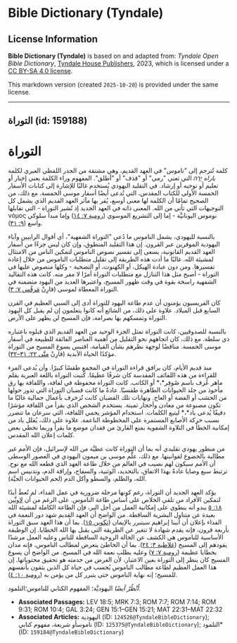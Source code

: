# Bible Dictionary (Tyndale)

## License Information

**Bible Dictionary (Tyndale)** is based on and adapted from: _Tyndale Open Bible Dictionary_, [Tyndale House Publishers](https://tyndaleopenresources.com/), 2023, which is licensed under a [CC BY-SA 4.0 license](https://creativecommons.org/licenses/by-sa/4.0/legalcode.en).

This markdown version (created `2025-10-20`) is provided under the same license.



--------------------------------

## التوراة (id: 159188)

التوراة
=======

كلمة تُترجم إلى "ناموس" في العهد القديم، وهي مشتقة من الجذر اللفظي العبري لكلمة *ياراه יָרָה* التي تعني "رمى" أو "قذف" أو "أطلق". المفهوم وراء الكلمة يعني إخبار أو تعليم أو توجيه أو إرشاد. في التقليد اليهودي يُستخدم غالبًا للإشارة إلى كتابات الأسفار الخمسة الأولى للكتاب المقدس، التي تُدعى أيضًا أسفار موسى الخمسة. مع ذلك، من الصحيح تمامًا أن الكلمة لها معنى أوسع، يُقر بها مآثر العهد القديم الذي يشمل كل التوجيهات التي تأتي من الله. المعنى ذاته في العهد الجديد إذ تُشير التوراة \- التي تقابلها νόμος نوموس اليونانيَّة \- إما إلى التشريع الموسوي ([رومية ٧: ١٤](https://ref.ly/Rom7:14)) وإما مبدأ سلوكي واسع ([٩: ٣١](https://ref.ly/Rom9:31)).

بالنسبة لليهودي، يشمل الناموس ما دُعي "التوراة الشفهية"، أي أقوال الرابيين وآباء اليهودية الموقرين عبر القرون. إن هذا التقليد المنطوق، وإن كان ليس جزءًا من أسفار العهد القديم القانونية، يسعى إلى تفسير نصوص الناموس لتمكين الناس من الامتثال لمشيئة الله. غالبًا ما أدت هذه الطريقة إلى تقليل متطلبات الناموس من خلال إعادة تفسيرها. ومن دون عبادة الهيكل، أو الكهنوت، أو التضحية \- وكلها منصوص عليها في التوراة \- أصبح مثل هذا التنازل مع متطلبات التوراة أمرًا لا مفر منه. كانت هذه التقاليد الشفهية راسخة بقوة في وقت ظهور المسيح، واعتبرها العديد من اليهود متضمنة في التوراة المعطاة لموسى (قارِنْ [مَرقُس ٧: ٣](https://ref.ly/Mark7:3)).

كان الفريسيون يؤمنون أن عدم طاعة اليهود للتوراة أدى إلى السبي العظيم في القرن السابع قبل الميلاد. علاوة على ذلك، من الشائع أنه كانوا يتعلمون إن لم يقبل كل اليهود التوراة وتمسكهم بها بصرامة، فإن المسيح لن يظهر على الأرض.

بالنسبة للصدوقيين، كانت التوراة تمثل الجزء الوحيد من العهد القديم الذي قبلوه باعتباره ذي سلطة. مع ذلك، كان اتجاههم نحو التقليل من أهمية العناصر الفائقة للطبيعة في أسفار موسى الخمسة. مناقضًا لوجهة نظرهم بشأن القيامة، اقتبس يسوع المسيح من التوراة مؤكدًا الحياة الأبدية (قارِنْ [متَّى ٢٢: ٣١–٣٢](https://ref.ly/Matt22:31-Matt22:32)).

منذ قديم الأيام، كان يرافق قراءة التوراة في المجمع طقسًا كبيرًا. وأن يُدعى المرء للقراءة من هذه اللفائف المقدسة كان شرفًا عظيمًا. كُتبت التوراة باللغة العبرية بقلم ماهر عُرف باسم صُوفِر*،* أو الكاتب. كانت التوراة محفوظة في لفافة، واللفافة بها رق مأخوذ من جلد الحيوانات الطاهرة طقسيًا. عادةً ما كانت قضبان التوراة التي تدور حولها من الخشب أو الفضة أو العاج. ونهايات تلك القضبان كانت تُزخرف بأعمال جمالية غالبًا ما تكون مصنوعة من معادن وأحجار ثمينة. يستخدم الشخص الذي يقرأ من اللفافة مؤشرًا دقيقًا يُدعى ياد*،* ليتبع الكلمات. استخدام المؤشر يحمي اللفافة، التي سرعان ما تتضرر بسبب حركة الأصابع المستمرة على المخطوطة الناعمة. علاوة على ذلك، يُقلل ياد من إمكانية الخطأ في التلاوة الشفوية بمنع القارئ من فقدان موضع ما يقرأ وربما تخطي بعض كلمات إعلان الله المقدس.

من منظور يهودي تقليدي أنه بما أن التوراة كانت عطيَّة من الله لإسرائيل، فإن الأمم غير مطالبة بالخضوع لقوانينها. مع ذلك، علَّم موسى بن ميمون اليهودي في العصور الوسطى أن الأمم سيكون لهم نصيب في العالم من خلال طاعة العهد الذي قطعه الله مع نوح. ترتبط سبع وصايا عادةً بهذا الاتفاق، بالتحديد، الوثنية، والسفاح، وإراقة الدم، وتدنيس اسم الله، والظلم، والسطو وأكل الدم (لحم الحيوانات الحيَّة).

يؤكد العهد الجديد أن التوراة، رغم كونها مرحلة ضرورية في عمل الفداء، لم تُعطَ أبدًا لتمكين الأفراد من تلقي الخلاص على أساس طاعة الناموس. على الرغم من أن [لاويِّين ١٨: ٥](https://ref.ly/Lev18:5) يبدو أنه ينطوي على إمكانية العمل من أجل البر، فإن الطاعة الكاملة لمشيئة الله بعيدة عن متناول البشرية الساقطة. من الواضح أن العهد القديم شهد دور النعمة في الفداء بإعلان أن أبينا إبراهيم سيتبرر بالإيمان ([تكوين ١٥](https://ref.ly/Gen15:1-Gen15:21)). بما أن هذا العهد سبق التوراة بأربعة قرون، فإنه يقدم شهادة لا تتغير عن الطريقة التي يقبل بها الله الخطايا. إن الوظيفة الأساسية للناموس هي الكشف عن الحالة الروحية الساقطة للناس وعليه العمل مرشدًا يقودهم إلى المسيح ([غلاطية ٣: ٢٤](https://ref.ly/Gal3:24)). بما أن الخاطئ يتعرض لمطالب الناموس، فإنه مدان بخطايا عظيمة ([رومية ٧: ٧](https://ref.ly/Rom7:7)) وعليه يطلب نعمة الله في المسيح. من الواضح أن يسوع المسيح كان ينظر إلى التوراة بعين الاعتبار، لأن الغرض من خدمته هو تحقيق محتوياتها. إن هذا العمل العظيم لطاعة مطالب الناموس يُحسب في حياة كل الذين يثقون بأنفسهم للمسيح؛ إنه نهاية الناموس حتى يتبرر كل من يؤمن به ([رومية ١٠: ٤](https://ref.ly/Rom10:4)).

*اُنْظُرْ أيضًا* اليهوديَّة؛ المفهوم الكتابي للناموس؛التلمود.

* **Associated Passages:** LEV 18:5; MRK 7:3; ROM 7:7; ROM 7:14; ROM 9:31; ROM 10:4; GAL 3:24; GEN 15:1–GEN 15:21; MAT 22:31–MAT 22:32
* **Associated Articles:** اليهودية (ID: `124526@TyndaleBibleDictionary`); ناموسأو شريعة، مفهوم كتابي (ID: `125375@TyndaleBibleDictionary`); التلمود* (ID: `159184@TyndaleBibleDictionary`)

